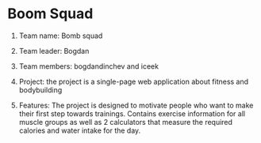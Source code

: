 # Boom Squad

1. Team name: Bomb squad

2. Team leader: Bogdan

3. Team members: bogdandinchev and iceek

4. Project: the project is a single-page web application about fitness and bodybuilding

6. Features: Тhe project is designed to motivate people who want to make their first step towards trainings. Contains exercise information for all muscle groups as well as 2 calculators that measure the required calories and water intake for the day.

